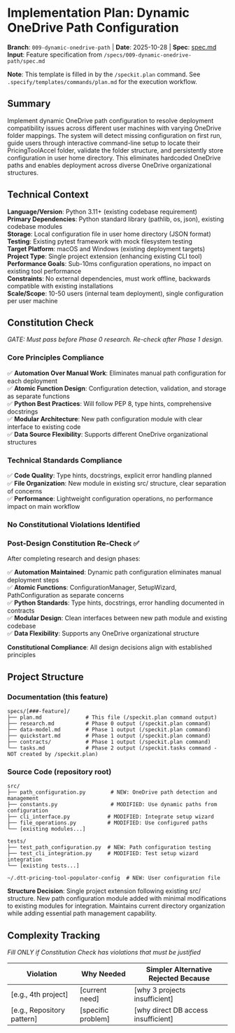 # Implementation Plan: Dynamic OneDrive Path Configuration

**Branch**: `009-dynamic-onedrive-path` | **Date**: 2025-10-28 | **Spec**: [spec.md](spec.md)
**Input**: Feature specification from `/specs/009-dynamic-onedrive-path/spec.md`

**Note**: This template is filled in by the `/speckit.plan` command. See `.specify/templates/commands/plan.md` for the execution workflow.

## Summary

Implement dynamic OneDrive path configuration to resolve deployment compatibility issues across different user machines with varying OneDrive folder mappings. The system will detect missing configuration on first run, guide users through interactive command-line setup to locate their PricingToolAccel folder, validate the folder structure, and persistently store configuration in user home directory. This eliminates hardcoded OneDrive paths and enables deployment across diverse OneDrive organizational structures.

## Technical Context

<!--
  ACTION REQUIRED: Replace the content in this section with the technical details
  for the project. The structure here is presented in advisory capacity to guide
  the iteration process.
-->

**Language/Version**: Python 3.11+ (existing codebase requirement)  
**Primary Dependencies**: Python standard library (pathlib, os, json), existing codebase modules  
**Storage**: Local configuration file in user home directory (JSON format)  
**Testing**: Existing pytest framework with mock filesystem testing  
**Target Platform**: macOS and Windows (existing deployment targets)
**Project Type**: Single project extension (enhancing existing CLI tool)  
**Performance Goals**: Sub-10ms configuration operations, no impact on existing tool performance  
**Constraints**: No external dependencies, must work offline, backwards compatible with existing installations  
**Scale/Scope**: 10-50 users (internal team deployment), single configuration per user machine

## Constitution Check

*GATE: Must pass before Phase 0 research. Re-check after Phase 1 design.*

### Core Principles Compliance

✅ **Automation Over Manual Work**: Eliminates manual path configuration for each deployment  
✅ **Atomic Function Design**: Configuration detection, validation, and storage as separate functions  
✅ **Python Best Practices**: Will follow PEP 8, type hints, comprehensive docstrings  
✅ **Modular Architecture**: New path configuration module with clear interface to existing code  
✅ **Data Source Flexibility**: Supports different OneDrive organizational structures

### Technical Standards Compliance

✅ **Code Quality**: Type hints, docstrings, explicit error handling planned  
✅ **File Organization**: New module in existing src/ structure, clear separation of concerns  
✅ **Performance**: Lightweight configuration operations, no performance impact on main workflow  

### No Constitutional Violations Identified

### Post-Design Constitution Re-Check ✅

After completing research and design phases:

✅ **Automation Maintained**: Dynamic path configuration eliminates manual deployment steps  
✅ **Atomic Functions**: ConfigurationManager, SetupWizard, PathConfiguration as separate concerns  
✅ **Python Standards**: Type hints, docstrings, error handling documented in contracts  
✅ **Modular Design**: Clean interfaces between new path module and existing codebase  
✅ **Data Flexibility**: Supports any OneDrive organizational structure

**Constitutional Compliance**: All design decisions align with established principles

## Project Structure

### Documentation (this feature)

```
specs/[###-feature]/
├── plan.md              # This file (/speckit.plan command output)
├── research.md          # Phase 0 output (/speckit.plan command)
├── data-model.md        # Phase 1 output (/speckit.plan command)
├── quickstart.md        # Phase 1 output (/speckit.plan command)
├── contracts/           # Phase 1 output (/speckit.plan command)
└── tasks.md             # Phase 2 output (/speckit.tasks command - NOT created by /speckit.plan)
```

### Source Code (repository root)
<!--
  ACTION REQUIRED: Replace the placeholder tree below with the concrete layout
  for this feature. Delete unused options and expand the chosen structure with
  real paths (e.g., apps/admin, packages/something). The delivered plan must
  not include Option labels.
-->

```
src/
├── path_configuration.py        # NEW: OneDrive path detection and management
├── constants.py                 # MODIFIED: Use dynamic paths from configuration
├── cli_interface.py            # MODIFIED: Integrate setup wizard
├── file_operations.py          # MODIFIED: Use configured paths
└── [existing modules...]

tests/
├── test_path_configuration.py  # NEW: Path configuration testing
├── test_cli_integration.py     # MODIFIED: Test setup wizard integration
└── [existing tests...]

~/.dtt-pricing-tool-populator-config  # NEW: User configuration file
```

**Structure Decision**: Single project extension following existing src/ structure. New path configuration module added with minimal modifications to existing modules for integration. Maintains current directory organization while adding essential path management capability.

## Complexity Tracking

*Fill ONLY if Constitution Check has violations that must be justified*

| Violation | Why Needed | Simpler Alternative Rejected Because |
|-----------|------------|-------------------------------------|
| [e.g., 4th project] | [current need] | [why 3 projects insufficient] |
| [e.g., Repository pattern] | [specific problem] | [why direct DB access insufficient] |
